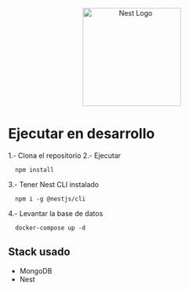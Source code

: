 <p align="center">
  <a href="http://nestjs.com/" target="blank"><img src="https://nestjs.com/img/logo-small.svg" width="200" alt="Nest Logo" /></a>
</p>

# Ejecutar en desarrollo

1.- Clona el repositorio
2.- Ejecutar
```
  npm install
```
3.- Tener Nest CLI instalado
```
  npm i -g @nestjs/cli
```
4.- Levantar la base de datos
```
  docker-compose up -d
```

## Stack usado
* MongoDB
* Nest